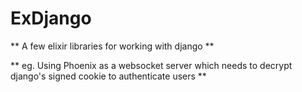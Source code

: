 ExDjango
===================

** A few elixir libraries for working with django **

** eg. Using Phoenix as a websocket server which needs to decrypt django's signed cookie to authenticate users **
